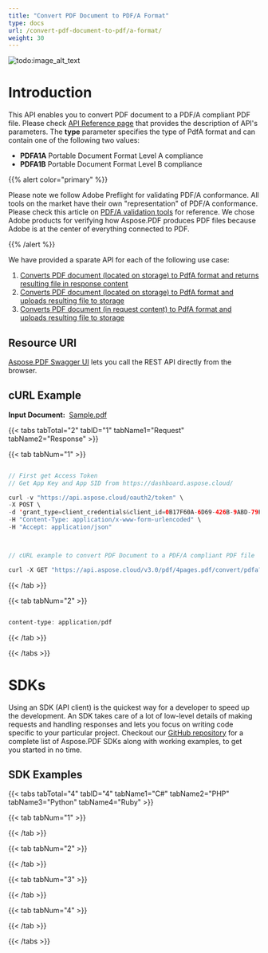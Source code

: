 ```yaml
---
title: "Convert PDF Document to PDF/A Format"
type: docs
url: /convert-pdf-document-to-pdf/a-format/
weight: 30
---
```


![todo:image_alt_text](/plugins/servlet/confluence/placeholder/unknown-macro)
# **Introduction**
This API enables you to convert PDF document to a PDF/A compliant PDF file. Please check [API Reference page](https://apireference.aspose.cloud/pdf/#!/Convert/PutPdfInRequestToPdfA) that provides the description of API's parameters. The **type** parameter specifies the type of PdfA format and can contain one of the following two values:

- **PDFA1A** Portable Document Format Level A compliance
- **PDFA1B** Portable Document Format Level B compliance

{{% alert color="primary" %}} 

Please note we follow Adobe Preflight for validating PDF/A conformance. All tools on the market have their own "representation" of PDF/A conformance. Please check this article on [PDF/A validation tools](http://wiki.opf-labs.org/display/SPR/PDFA+Validation+tools+give+different+results) for reference. We chose Adobe products for verifying how Aspose.PDF produces PDF files because Adobe is at the center of everything connected to PDF.

{{% /alert %}} 

We have provided a sparate API for each of the following use case:

1. [Converts PDF document (located on storage) to PdfA format and returns resulting file in response content](https://apireference.aspose.cloud/pdf/#!/Convert/GetPdfInStorageToPdfA)
1. [Converts PDF document (located on storage) to PdfA format and uploads resulting file to storage](https://apireference.aspose.cloud/pdf/#!/Convert/PutPdfInStorageToPdfA)
1. [Converts PDF document (in request content) to PdfA format and uploads resulting file to storage](https://apireference.aspose.cloud/pdf/#!/Convert/PutPdfInRequestToPdfA)
## **Resource URI**
[Aspose.PDF Swagger UI](https://apireference.aspose.cloud/pdf/#!/Convert/PutPdfInRequestToPdfA) lets you call the REST API directly from the browser.
## **cURL Example**
**Input Document:**  [Sample.pdf](https://github.com/aspose-pdf-cloud/aspose-pdf-cloud-dotnet/blob/master/pdf/attachments/4pages.pdf)


{{< tabs tabTotal="2" tabID="1" tabName1="Request" tabName2="Response" >}}

{{< tab tabNum="1" >}}

```java

// First get Access Token
// Get App Key and App SID from https://dashboard.aspose.cloud/

curl -v "https://api.aspose.cloud/oauth2/token" \
-X POST \
-d 'grant_type=client_credentials&client_id=0B17F60A-6D69-426B-9ABD-79F35A6E9F7B&client_secret=53b8b19adffa41a3e87dbbd8858977ae' \
-H "Content-Type: application/x-www-form-urlencoded" \
-H "Accept: application/json"



// cURL example to convert PDF Document to a PDF/A compliant PDF file

curl -X GET "https://api.aspose.cloud/v3.0/pdf/4pages.pdf/convert/pdfa?type=PDFA1A" -H "accept: multipart/form-data" -H "authorization: Bearer eyJhbGciOiJSUzI1NiIsInR5cCI6IkpXVCJ9.eyJuYmYiOjE1OTQwMjQ5OTIsImV4cCI6MTU5NDExMTM5MiwiaXNzIjoiaHR0cHM6Ly9hcGkuYXNwb3NlLmNsb3VkIiwiYXVkIjpbImh0dHBzOi8vYXBpLmFzcG9zZS5jbG91ZC9yZXNvdXJjZXMiLCJhcGkucGxhdGZvcm0iLCJhcGkucHJvZHVjdHMiLCJhcGkuc3RvcmFnZSJdLCJjbGllbnRfaWQiOiJiZmM1MzQyOS01NzkwLTRhZTUtOGE5Ni04OWVjYWJlNGIyYTAiLCJjbGllbnRfZGVmYXVsdF9zdG9yYWdlIjoiMjVDNDNBNUMtMEQ1RS00MjFCLTlGMTUtQjRCNzY0RDRCMEVEIiwiY2xpZW50X2lkU3J2SWQiOiI0MDQ4OTkiLCJzY29wZSI6WyJhcGkucGxhdGZvcm0iLCJhcGkucHJvZHVjdHMiLCJhcGkuc3RvcmFnZSJdfQ.AJBRmS7IdnYG8Flw0J-xNMsT4k4iB2tWxPnbh72QEX5-GiiGKBLl1gGk2KQ1hSRurHtf69vmWuZtlXmpwdsdrLRJ2IsGvExsOfTQpDIbmSx8snxyxKiBeRaQeOs9XiJ11AeOKyRL4Fw2ilOpGiaxtlG-zhN-BV5IfZH3-TUJJ7GPHe4H1wGFSCTuU__E4rpTByWFfrf0Qs1iy81RtNWSa2ggV9tQHu_9B9EWkpibDThBWfxL4Sx4qQAJI_2iMA9yId2sYKibTVqocK4wNmwOnYUP3-UqeH4Oe0PtZnRDvwxwWBWfuhGwWQq5cc2cZf9ntfj4Qx_OSvtUCs0dAUm_6Q"

```

{{< /tab >}}

{{< tab tabNum="2" >}}

```java

content-type: application/pdf 

```

{{< /tab >}}

{{< /tabs >}}
# **SDKs**
Using an SDK (API client) is the quickest way for a developer to speed up the development. An SDK takes care of a lot of low-level details of making requests and handling responses and lets you focus on writing code specific to your particular project. Checkout our [GitHub repository](https://github.com/aspose-pdf-cloud) for a complete list of Aspose.PDF SDKs along with working examples, to get you started in no time.
## **SDK Examples**
{{< tabs tabTotal="4" tabID="4" tabName1="C#" tabName2="PHP" tabName3="Python" tabName4="Ruby" >}}

{{< tab tabNum="1" >}}



{{< /tab >}}

{{< tab tabNum="2" >}}



{{< /tab >}}

{{< tab tabNum="3" >}}



{{< /tab >}}

{{< tab tabNum="4" >}}



{{< /tab >}}

{{< /tabs >}}
